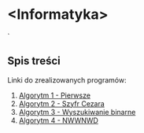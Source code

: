 # \<Informatyka>

`<Wiktor Norko>
## Spis treści

Linki do zrealizowanych programów:

1. [Algorytm 1 - Pierwsze](https://github.com/WiktorNorek/Informatyka/tree/main/Pierwsze/pierwsze)
2. [Algorytm 2 - Szyfr Cezara](https://github.com/WiktorNorek/Informatyka/tree/main/cezara/ConsoleApplication2)
3. [Algorytm 3 - Wyszukiwanie binarne](https://github.com/WiktorNorek/Informatyka/tree/main/binarne)
4. [Algorytm 4 - NWWNWD](https://github.com/WiktorNorek/Informatyka/tree/main/NWWNWD)
